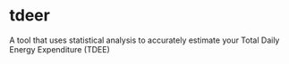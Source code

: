 # tdeer
A tool that uses statistical analysis to accurately estimate your Total Daily Energy Expenditure (TDEE)
